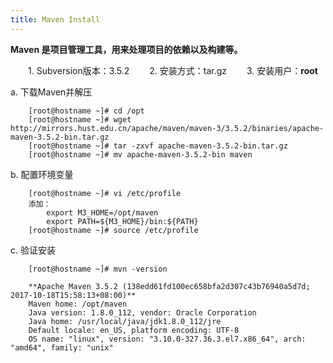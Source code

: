```yaml
---
title: Maven Install
---
```


**Maven 是项目管理工具，用来处理项目的依赖以及构建等。**
 
 　　1.  Subversion版本：3.5.2
 　　2.  安装方式：tar.gz
 　　3.  安装用户：**root**
 
a. 下载Maven并解压

```
	[root@hostname ~]# cd /opt
	[root@hostname ~]# wget http://mirrors.hust.edu.cn/apache/maven/maven-3/3.5.2/binaries/apache-maven-3.5.2-bin.tar.gz
	[root@hostname ~]# tar -zxvf apache-maven-3.5.2-bin.tar.gz
	[root@hostname ~]# mv apache-maven-3.5.2-bin maven
```

b. 配置环境变量
```
	[root@hostname ~]# vi /etc/profile
	添加：
		export M3_HOME=/opt/maven
		export PATH=${M3_HOME}/bin:${PATH}
	[root@hostname ~]# source /etc/profile
```

c. 验证安装
```
	[root@hostname ~]# mvn -version

	**Apache Maven 3.5.2 (138edd61fd100ec658bfa2d307c43b76940a5d7d; 2017-10-18T15:58:13+08:00)**
	Maven home: /opt/maven
	Java version: 1.8.0_112, vendor: Oracle Corporation
	Java home: /usr/local/java/jdk1.8.0_112/jre
	Default locale: en_US, platform encoding: UTF-8
	OS name: "linux", version: "3.10.0-327.36.3.el7.x86_64", arch: "amd64", family: "unix"

```